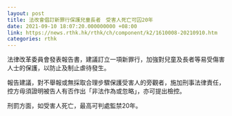 ```yaml
---
layout: post
title: 法改會倡訂新罪行保護兒童長者　受害人死亡可囚20年
date: 2021-09-10 18:07:20.000000000 +08:00
link: https://news.rthk.hk/rthk/ch/component/k2/1610008-20210910.htm
categories: rthk
---
```


法律改革委員會發表報告書，建議訂立一項新罪行，加強對兒童及長者等易受傷害人士的保護，以防止及制止虐待發生。 

報告建議，對不舉報或無採取合理步驟保護受害人的旁觀者，施加刑事法律責任，控方毋須證明被告人有否作出「非法作為或忽略」，亦可提出檢控。

刑罰方面，如受害人死亡，最高可判處監禁20年。
